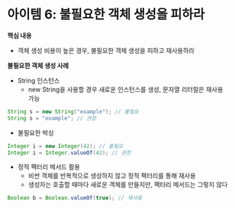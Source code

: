 # 아이템 6: 불필요한 객체 생성을 피하라

**핵심 내용**

- 객체 생성 비용이 높은 경우, 불필요한 객체 생성을 피하고 재사용하라

**불필요한 객체 생성 사례**

- String 인스턴스
    - new String을 사용할 경우 새로운 인스턴스를 생성, 문자열 리터럴은 재사용 가능

```java
String s = new String("example"); // 불필요
String s = "example"; // 권장
```

- 불필요한 박싱

```java
Integer i = new Integer(42); // 불필요
Integer i = Integer.valueOf(42); // 권장
```

- 정적 팩터리 메서드 활용
    - 비싼 객체를 반복적으로 생성하지 않고 정적 팩터리를 통해 재사용
    - 생성자는 호출할 때마다 새로운 객체를 만들지만, 팩터리 메서드는 그렇지 않다

```java
Boolean b = Boolean.valueOf(true); // 재사용
```